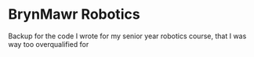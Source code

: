 # BrynMawr Robotics
 Backup for the code I wrote for my senior year robotics course, that I was way too overqualified for
